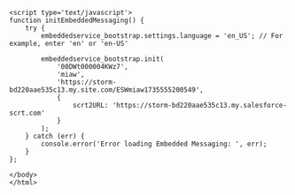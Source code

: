 <html>
    <body>
        
    <script type='text/javascript'>
	function initEmbeddedMessaging() {
		try {
			embeddedservice_bootstrap.settings.language = 'en_US'; // For example, enter 'en' or 'en-US'

			embeddedservice_bootstrap.init(
				'00DWt000004KWz7',
				'miaw',
				'https://storm-bd220aae535c13.my.site.com/ESWmiaw1735555200549',
				{
					scrt2URL: 'https://storm-bd220aae535c13.my.salesforce-scrt.com'
				}
			);
		} catch (err) {
			console.error('Error loading Embedded Messaging: ', err);
		}
	};
</script>
<script type='text/javascript' src='https://storm-bd220aae535c13.my.site.com/ESWmiaw1735555200549/assets/js/bootstrap.min.js' onload='initEmbeddedMessaging()'></script>


    </body>
    </html>

  
